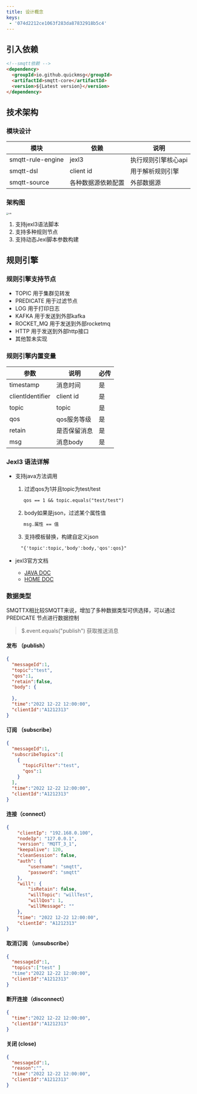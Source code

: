 ```yaml
---
title: 设计概念
keys:
 - '074d2212ce1063f283da87832918b5c4'
---
```


## 引入依赖

```markdown
<!--smqtt依赖 -->
<dependency>
  <groupId>io.github.quickmsg</groupId>
  <artifactId>smqtt-core</artifactId>
  <version>${Latest version}</version>
</dependency>
```

## 技术架构

### 模块设计

|  模块   | 依赖  | 说明  |
|  ----  | ----  |----  |
| smqtt-rule-engine  | jexl3 |执行规则引擎核心api |
| smqtt-dsl  | client id |用于解析规则引擎  |
| smqtt-source  | 各种数据源依赖配置 |外部数据源 |

### 架构图

<img src="rule.png" alt="rule" style="zoom: 33%;" />

1. 支持jexl3语法脚本
2. 支持多种规则节点
3. 支持动态Jexl脚本参数构建


## 规则引擎

### 规则引擎支持节点
- TOPIC 用于集群见转发
- PREDICATE 用于过滤节点
- LOG 用于打印日志
- KAFKA 用于发送到外部kafka
- ROCKET_MQ 用于发送到外部rocketmq
- HTTP 用于发送到外部http接口
- 其他暂未实现

### 规则引擎内置变量

|  参数   | 说明  | 必传  |
|  ----  | ----  |----  |
| timestamp  | 消息时间 |是 |
| clientIdentifier  | client id |是  |
| topic  | topic |是 |
| qos  | qos服务等级 | 是 |
| retain  | 是否保留消息 | 是 |
| msg  | 消息body | 是 |


### Jexl3 语法详解

- 支持java方法调用
  
   1. 过滤qos为1并且topic为test/test
   ```markdown
      qos == 1 && topic.equals("test/test")
   ```
   2. body如果是json，过滤某个属性值
  ```markdown
     msg.属性 == 值
  ```
   3. 支持模板替换，构建自定义json
   ```markdown
     "{'topic':topic,'body':body,'qos':qos}"
   ```


- jexl3官方文档

   - [JAVA DOC](http://commons.apache.org/proper/commons-jexl/apidocs/org/apache/commons/jexl3/package-summary.html)
   - [HOME DOC](http://commons.apache.org/proper/commons-jexl/reference/syntax.html)


### 数据类型

SMQTTX相比较SMQTT来说，增加了多种数据类型可供选择，可以通过PREDICATE 节点进行数据控制
> $.event.equals("publish") 获取推送消息

#### 发布 （publish）
```json
{
  "messageId":1,
  "topic":"test",
  "qos":1,
  "retain":false,
  "body": {
    
  },
  "time":"2022 12-22 12:00:00",
  "clientId":"A1212313"
}
```
####  订阅 （subscribe）
```json
{
  "messageId":1,
  "subscribeTopics":[
    {
      "topicFilter":"test",
      "qos":1 
    }
  ],
  "time":"2022 12-22 12:00:00",
  "clientId":"A1212313"
}
```
####  连接（connect）

```json
{
	"clientIp": "192.168.0.100",
	"nodeIp": "127.0.0.1",
	"version": "MQTT_3_1",
	"keepalive": 120,
	"cleanSession": false,
	"auth": {
		"username": "smqtt",
		"password": "smqtt"
	},
	"will": {
		"isRetain": false,
		"willTopic": "willTest",
		"willQos": 1,
		"willMessage": ""
	},
	"time": "2022 12-22 12:00:00",
	"clientId": "A1212313"
}
```


####  取消订阅 （unsubscribe）

```json
{
  "messageId":1,
  "topics":["test" ]
  "time":"2022 12-22 12:00:00",
  "clientId":"A1212313"
}
```
####  断开连接（disconnect）

```json
{
  "time":"2022 12-22 12:00:00",
  "clientId":"A1212313"
}
```
####  关闭 (close)

```json
{
  "messageId":1,
  "reason":"",
  "time":"2022 12-22 12:00:00",
  "clientId":"A1212313"
}
```   
